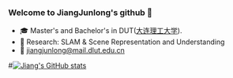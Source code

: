 ### Welcome to JiangJunlong's github 👋

- :mortar_board: Master's and Bachelor's in DUT([大连理工大学](https://www.dlut.edu.cn/)).
- :microscope: Research: SLAM & Scene Representation and Understanding
- :e-mail: jiangjunlong@mail.dlut.edu.cn
<!--  
- :house: [Homepage](https://jiang-junlong.github.io/)  
- :heart: Enjoy what you do~
-->   
<!-- :black_nib: [CSDN](https://blog.csdn.net/tfb760)  :mortar_board: [ResearchGate](https://www.researchgate.net/profile/Yan-Dong-26) -->


#[![Jiang's GitHub stats](https://github-readme-stats.vercel.app/api?username=jiang-junlong)](https://github.com/anuraghazra/github-readme-stats)

<!--
备份链接
知乎教程：https://zhuanlan.zhihu.com/p/454597068
[![LarryDong's GitHub stats](https://github-readme-stats.vercel.app/api?username=LarryDong)](https://github.com/anuraghazra/github-readme-stats)
![Metrics](https://metrics.lecoq.io/LarryDong?template=classic&base.community=0&base.metadata=0&introduction=1&base.indepth=false&introduction.title=true&config.timezone=Asia%2FShanghai)
![CSDN 数据](https://stats.justsong.cn/api/csdn?id=tfb760)
-->
